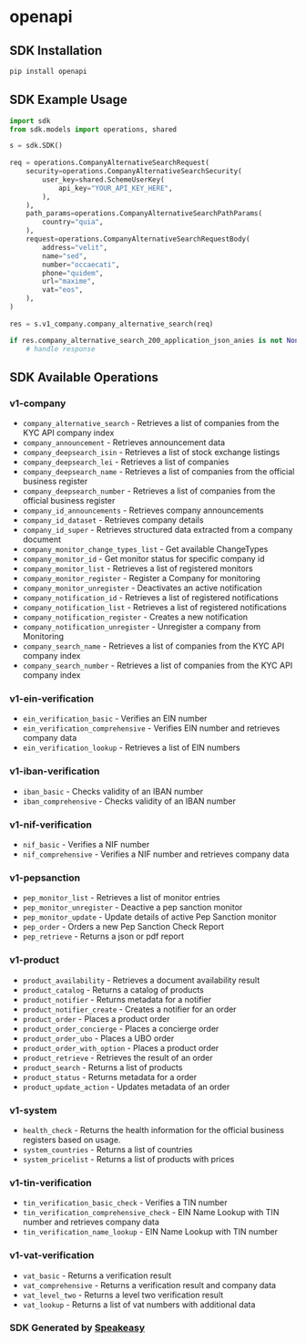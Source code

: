 # openapi

<!-- Start SDK Installation -->
## SDK Installation

```bash
pip install openapi
```
<!-- End SDK Installation -->

## SDK Example Usage
<!-- Start SDK Example Usage -->
```python
import sdk
from sdk.models import operations, shared

s = sdk.SDK()
    
req = operations.CompanyAlternativeSearchRequest(
    security=operations.CompanyAlternativeSearchSecurity(
        user_key=shared.SchemeUserKey(
            api_key="YOUR_API_KEY_HERE",
        ),
    ),
    path_params=operations.CompanyAlternativeSearchPathParams(
        country="quia",
    ),
    request=operations.CompanyAlternativeSearchRequestBody(
        address="velit",
        name="sed",
        number="occaecati",
        phone="quidem",
        url="maxime",
        vat="eos",
    ),
)
    
res = s.v1_company.company_alternative_search(req)

if res.company_alternative_search_200_application_json_anies is not None:
    # handle response
```
<!-- End SDK Example Usage -->

<!-- Start SDK Available Operations -->
## SDK Available Operations

### v1-company

* `company_alternative_search` - Retrieves a list of companies from the KYC API company index
* `company_announcement` - Retrieves announcement data
* `company_deepsearch_isin` - Retrieves a list of stock exchange listings
* `company_deepsearch_lei` - Retrieves a list of companies
* `company_deepsearch_name` - Retrieves a list of companies from the official business register
* `company_deepsearch_number` - Retrieves a list of companies from the official business register
* `company_id_announcements` - Retrieves company announcements
* `company_id_dataset` - Retrieves company details
* `company_id_super` - Retrieves structured data extracted from a company document
* `company_monitor_change_types_list` - Get available ChangeTypes
* `company_monitor_id` - Get monitor status for specific company id
* `company_monitor_list` - Retrieves a list of registered monitors
* `company_monitor_register` - Register a Company for monitoring
* `company_monitor_unregister` - Deactivates an active notification
* `company_notification_id` - Retrieves a list of registered notifications
* `company_notification_list` - Retrieves a list of registered notifications
* `company_notification_register` - Creates a new notification
* `company_notification_unregister` - Unregister a company from Monitoring
* `company_search_name` - Retrieves a list of companies from the KYC API company index
* `company_search_number` - Retrieves a list of companies from the KYC API company index

### v1-ein-verification

* `ein_verification_basic` - Verifies an EIN number
* `ein_verification_comprehensive` - Verifies EIN number and retrieves company data
* `ein_verification_lookup` - Retrieves a list of EIN numbers

### v1-iban-verification

* `iban_basic` - Checks validity of an IBAN number
* `iban_comprehensive` - Checks validity of an IBAN number

### v1-nif-verification

* `nif_basic` - Verifies a NIF number
* `nif_comprehensive` - Verifies a NIF number and retrieves company data

### v1-pepsanction

* `pep_monitor_list` - Retrieves a list of monitor entries
* `pep_monitor_unregister` - Deactive a pep sanction monitor
* `pep_monitor_update` - Update details of active Pep Sanction monitor
* `pep_order` - Orders a new Pep Sanction Check Report
* `pep_retrieve` - Returns a json or pdf report

### v1-product

* `product_availability` - Retrieves a document availability result
* `product_catalog` - Returns a catalog of products
* `product_notifier` - Returns metadata for a notifier
* `product_notifier_create` - Creates a notifier for an order
* `product_order` - Places a product order
* `product_order_concierge` - Places a concierge order
* `product_order_ubo` - Places a UBO order
* `product_order_with_option` - Places a product order
* `product_retrieve` - Retrieves the result of an order
* `product_search` - Returns a list of products
* `product_status` - Returns metadata for a order
* `product_update_action` - Updates metadata of an order

### v1-system

* `health_check` - Returns the health information for the official business registers based on usage.
* `system_countries` - Returns a list of countries
* `system_pricelist` - Returns a list of products with prices

### v1-tin-verification

* `tin_verification_basic_check` - Verifies a TIN number
* `tin_verification_comprehensive_check` - EIN Name Lookup with TIN number and retrieves company data
* `tin_verification_name_lookup` - EIN Name Lookup with TIN number

### v1-vat-verification

* `vat_basic` - Returns a verification result
* `vat_comprehensive` - Returns a verification result and company data
* `vat_level_two` - Returns a level two verification result
* `vat_lookup` - Returns a list of vat numbers with additional data

<!-- End SDK Available Operations -->

### SDK Generated by [Speakeasy](https://docs.speakeasyapi.dev/docs/using-speakeasy/client-sdks)
